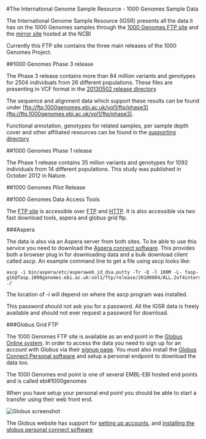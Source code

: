 #The International Genome Sample Resource - 1000 Genomes Sample Data

The International Genome Sample Resource (IGSR) presents all the data it has on the 1000 Genomes samples through the [1000 Genomes FTP site](ftp://ftp.1000genomes.ebi.ac.uk/vol1/ftp/) and the [mirror site](ftp://ftp-trace.ncbi.nih.gov/1000genomes/ftp/) hosted at the NCBI

Currently this FTP site contains the three main releases of the 1000 Genomes Project. 

##1000 Genomes Phase 3 release

The Phase 3 release contains more than 84 million variants and genotypes for 2504 individuals from 26 different populations. These files are presenting in VCF format in the [20130502 release directory](ftp://ftp.1000genomes.ebi.ac.uk/vol1/ftp/release/20130502/)

The sequence and alignment data which support these results can be found under [ftp://ftp.1000genomes.ebi.ac.uk/vol1/ftp/phase3](ftp://ftp.1000genomes.ebi.ac.uk/vol1/ftp/phase3). 

Functional annotation, genotypes for related samples, per sample depth cover and other affiliated resources can be found in the [supporting directory](ftp://ftp.1000genomes.ebi.ac.uk/vol1/ftp/release/20130502/supporting/)

##1000 Genomes Phase 1 release

The Phase 1 release contains 35 millon variants and genotypes for 1092 individuals from 14 different populations. This study was published in October 2012 in Nature. 

##1000 Genomes Pilot Release

##1000 Genomes Data Access Tools

The [FTP site](ftp://ftp.1000genomes.ebi.ac.uk/vol1/ftp/) is accessible over [FTP](ftp://ftp.1000genomes.ebi.ac.uk/vol1/ftp/) and [HTTP](http://ftp.1000genomes.ebi.ac.uk/vol1/ftp/). It is also accessible via two fast download tools, aspera and globus grid ftp.

###Aspera

The data is also via an Aspera server from both sites. To be able to use this service you need to download the [Aspera connect software](http://asperasoft.com/software/transfer-clients/connect-web-browser-plug-in/). This provides both a browser plug in for downloading data and a bulk download client called ascp. An example command line to get a file using ascp looks like:

```
ascp -i bin/aspera/etc/asperaweb_id_dsa.putty -Tr -Q -l 100M -L- fasp-g1k@fasp.1000genomes.ebi.ac.uk:vol1/ftp/release/20100804/ALL.2of4intersection.20100804.genotypes.vcf.gz ./
```
The location of -i will depend on where the ascp program was installed.

This password should not ask you for a password. All the IGSR data is freely available and should not ever request a password for download.

###Globus Grid FTP

The 1000 Genomes FTP site is available as an end point in the [Globus Online system](https://www.globus.org/). In order to access the data you need to sign up for an account with Globus via their [signup page](https://www.globus.org/SignUp). You must also install the [Globus Connect Personal software](https://support.globus.org/entries/24044351) and setup a personal endpoint to download the data too.

The 1000 Genomes end point is one of several EMBL-EBI hosted end points and is called ebi#1000genomes

When you have setup your personal end point you should be able to start a transfer using their web front end.

![Globus screenshot](http://www.1000genomes.org/sites/1000genomes.org/files/documents/globus_1000genomes.png)

The Globus website has support for [setting up accounts](https://support.globus.org/entries/23583857-Sign-Up-and-Transfer-Files-with-Globus-Online), and [installing the globus personal connect software](https://support.globus.org/forums/22130516-Globus-Connect-Personal)